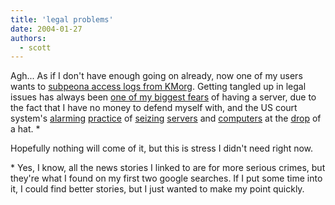 ```yaml
---
title: 'legal problems'
date: 2004-01-27
authors:
  - scott
---
```


Agh... As if I don't have enough going on already, now one of my users wants to [subpeona access logs from KMorg](http://support.killingmachines.org/single.php?id=174207). Getting tangled up in legal issues has always been [one of my biggest fears](http://support.killingmachines.org/single.php?id=174242) of having a server, due to the fact that I have no money to defend myself with, and the US court system's [alarming](http://www.rcnj.org/on_campus/2000/11/19/2052249.shtml) [practice](http://www.knoxnews.com/kns/state/article/0,1406,KNS_348_2600932,00.html) of [seizing](http://www.knoxnews.com/kns/state/article/0,1406,KNS_348_2600932,00.html) [servers](http://ca.sports.yahoo.com/031129/6/vpva.html) and [computers](http://www.eastlothiancourier.com/news/archivestory.php/aid/3662/Police_seize_computer_in_porn_probe.html) at the [drop](http://www.skepticfiles.org/american/22aug95.htm) of a hat. \*

Hopefully nothing will come of it, but this is stress I didn't need right now.

\* Yes, I know, all the news stories I linked to are for more serious crimes, but they're what I found on my first two google searches. If I put some time into it, I could find better stories, but I just wanted to make my point quickly.
